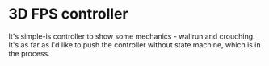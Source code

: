# 3D FPS controller
It's simple-is controller to show some mechanics - wallrun and crouching.
It's as far as I'd like to push the controller without state machine, which is in the process.


